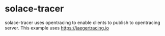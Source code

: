 # solace-tracer
solace-tracer uses opentracing to enable clients to publish to opentracing server. This example uses https://jaegertracing.io
